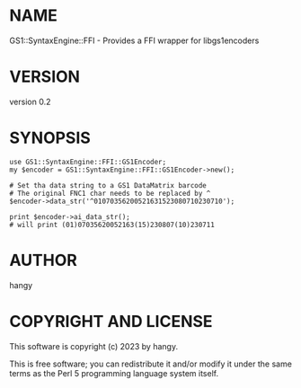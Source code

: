 # NAME

GS1::SyntaxEngine::FFI - Provides a FFI wrapper for libgs1encoders

# VERSION

version 0.2

# SYNOPSIS

    use GS1::SyntaxEngine::FFI::GS1Encoder;
    my $encoder = GS1::SyntaxEngine::FFI::GS1Encoder->new();

    # Set tha data string to a GS1 DataMatrix barcode
    # The original FNC1 char needs to be replaced by ^
    $encoder->data_str('^01070356200521631523080710230710');

    print $encoder->ai_data_str();
    # will print (01)07035620052163(15)230807(10)230711

# AUTHOR

hangy

# COPYRIGHT AND LICENSE

This software is copyright (c) 2023 by hangy.

This is free software; you can redistribute it and/or modify it under
the same terms as the Perl 5 programming language system itself.
